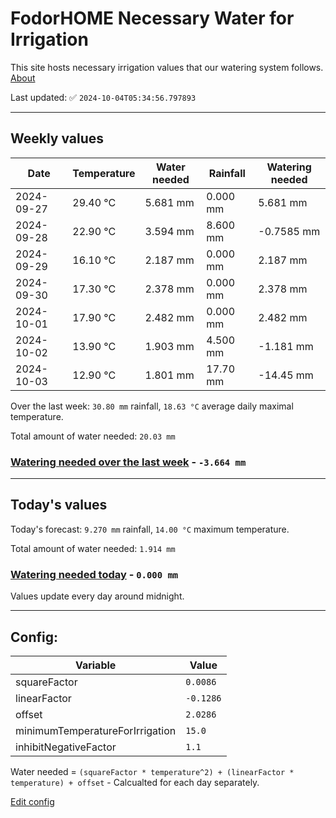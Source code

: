 # FodorHOME Necessary Water for Irrigation

This site hosts necessary irrigation values that our watering system follows. [About](https://github.com/redyau/irrigation)

Last updated: ✅ `2024-10-04T05:34:56.797893`

---

## Weekly values

| Date | Temperature | Water needed | Rainfall | Watering needed |
|-----|-----|-----|-----|-----|
| 2024-09-27 | 29.40 °C | 5.681 mm | 0.000 mm | 5.681 mm |
| 2024-09-28 | 22.90 °C | 3.594 mm | 8.600 mm | -0.7585 mm |
| 2024-09-29 | 16.10 °C | 2.187 mm | 0.000 mm | 2.187 mm |
| 2024-09-30 | 17.30 °C | 2.378 mm | 0.000 mm | 2.378 mm |
| 2024-10-01 | 17.90 °C | 2.482 mm | 0.000 mm | 2.482 mm |
| 2024-10-02 | 13.90 °C | 1.903 mm | 4.500 mm | -1.181 mm |
| 2024-10-03 | 12.90 °C | 1.801 mm | 17.70 mm | -14.45 mm |


Over the last week: `30.80 mm` rainfall, `18.63 °C` average daily maximal temperature.

Total amount of water needed: `20.03 mm`

### [Watering needed over the last week](lastweek.txt) - `-3.664 mm`

---

## Today's values

Today's forecast: `9.270 mm` rainfall, `14.00 °C` maximum temperature.

Total amount of water needed: `1.914 mm`

### [Watering needed today](today.txt) - `0.000 mm`

Values update every day around midnight.

---

## Config:

| Variable | Value |
|-----|-----|
| squareFactor | `0.0086` |
| linearFactor | `-0.1286` |
| offset | `2.0286` |
| minimumTemperatureForIrrigation | `15.0` |
| inhibitNegativeFactor | `1.1` |

Water needed = `(squareFactor * temperature^2) + (linearFactor * temperature) + offset` - Calcualted for each day separately.

[Edit config](https://github.com/RedyAu/irrigation/edit/main/config.json)
